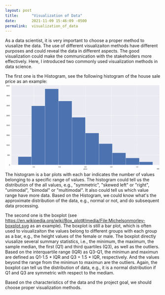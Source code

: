 ```yaml
---
layout: post
title:      "Visualization of Data"
date:       2021-11-09 15:46:09 -0500
permalink:  visualization_of_data
---
```



As a data scientist, it is very important to choose a proper method to viusalize the data.  The use of different visualizaiton methods have different purposes and could reveal the data in different aspects. The good visualization could make the communication with the stakeholders more effectively. Here, I introduced two commonly used visualization methods  in data science. 

The first one is the Histogram, see the following histogram of the house sale price as an example:
![](https://raw.githubusercontent.com/eegshou/dsc-phase-2-project/mvp/Figs/Price_histogram.png)
The histogram is a bar plots with each bar indicates the number of values belonging to a specific range of values. The histogram could tell us the distribution of the all values, e.g., "symmetric", "skewed left" or "right", "unimodal", "bimodal" or "multimodal". It also could tell us which value range have more data.  Based on the Histogram, we could know what's the approximate distribution of the data, e.g., normal or not, and do subsequent data processing.


The second one is the boxplot (see https://en.wikipedia.org/wiki/Box_plot#/media/File:Michelsonmorley-boxplot.svg as an example). The boxplot is still a bar plot, which is often used to visualizaiton the values belong to different groups with each group as a bar, e.g., the height values of the female or male. The boxplot directly viusalize several summary statistics, i.e., the minimum, the maximum, the sample median, the first (Q1) and third quartiles (Q3), as well as the outliers. Based on the interquartile range (IQR) as Q3-Q1, the minimun and maximun are defined as Q1-1.5 * IQR and Q3 + 1.5 * IQR, respectively. And the values beyond the range from the minimun to maximun are the outliers. Again, the boxplot can tell us the distribution of data, e.g., it is a normal distribution if Q1 and Q3 are symmetric with respect to the mediam.

Based on the characteristics of the data and the project goal, we should choose proper visualization methods.



